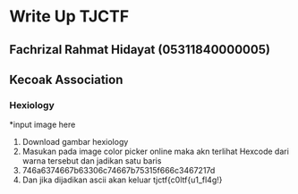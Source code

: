 # Write Up TJCTF 
## Fachrizal Rahmat Hidayat (05311840000005)
## Kecoak Association

### Hexiology
*input image here

1. Download gambar hexiology
2. Masukan pada image color picker online maka akn terlihat Hexcode dari warna tersebut dan jadikan satu baris
3. 746a6374667b63306c74667b75315f666c3467217d
4. Dan jika dijadikan ascii akan keluar tjctf{c0ltf{u1_fl4g!}
